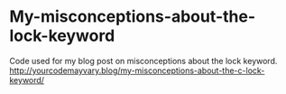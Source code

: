 # My-misconceptions-about-the-lock-keyword
Code used for my blog post on misconceptions about the lock keyword.
http://yourcodemayvary.blog/my-misconceptions-about-the-c-lock-keyword/

